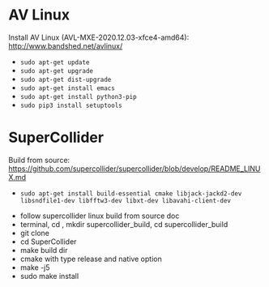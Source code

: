# AV Linux 
Install AV Linux (AVL-MXE-2020.12.03-xfce4-amd64): http://www.bandshed.net/avlinux/

* `sudo apt-get update`
* `sudo apt-get upgrade`
* `sudo apt-get dist-upgrade`
* `sudo apt-get install emacs`
* `sudo apt-get install python3-pip`
* `sudo pip3 install setuptools`

# SuperCollider
Build from source: https://github.com/supercollider/supercollider/blob/develop/README_LINUX.md

* `sudo apt-get install build-essential cmake libjack-jackd2-dev libsndfile1-dev libfftw3-dev libxt-dev libavahi-client-dev`

- follow supercollider linux build from source doc
- terminal, cd <space>, mkdir supercollider_build, cd supercollider_build
- git clone
- cd SuperCollider
- make build dir 
- cmake with type release and native option 
- make -j5 
- sudo make install
